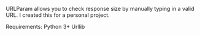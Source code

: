URLParam allows you to check response size by manually typing in a valid URL. I created this for a personal project.

Requirements:
Python 3+
Urllib
